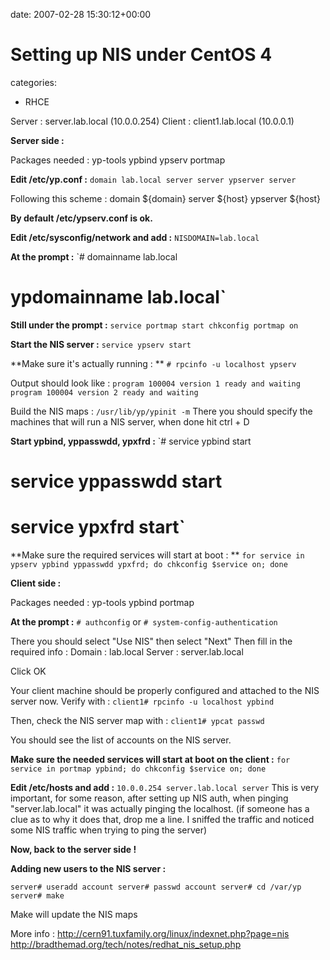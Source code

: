 


date: 2007-02-28 15:30:12+00:00


# Setting up NIS under CentOS 4

categories:
- RHCE


Server : server.lab.local (10.0.0.254)
Client : client1.lab.local (10.0.0.1)



**Server side :**

Packages needed : yp-tools ypbind ypserv portmap



**Edit /etc/yp.conf :**
`domain lab.local server server
ypserver server`

Following this scheme : 
domain ${domain} server ${host}
ypserver ${host}

**By default /etc/ypserv.conf is ok.**

**Edit /etc/sysconfig/network and add :**
`NISDOMAIN=lab.local`

**At the prompt :**
`# domainname lab.local
# ypdomainname lab.local`

**Still under the prompt :**
`service portmap start
chkconfig portmap on`

**Start the NIS server :**
`service ypserv start`

**Make sure it's actually running : **
`# rpcinfo -u localhost ypserv`

Output should look like :
`program 100004 version 1 ready and waiting
program 100004 version 2 ready and waiting`

Build the NIS maps :
`/usr/lib/yp/ypinit -m`
There you should specify the machines that will run a NIS server, when done hit ctrl + D

**Start ypbind, yppasswdd, ypxfrd :**
`# service ypbind start
# service yppasswdd start
# service ypxfrd start`

**Make sure the required services will start at boot : **
`for service in ypserv ypbind yppasswdd ypxfrd; do chkconfig $service on; done`



**Client side :**

Packages needed : yp-tools ypbind portmap

**At the prompt :**
`# authconfig`
or
`# system-config-authentication`

There you should select "Use NIS" then select "Next"
Then fill in the required info :
Domain : lab.local
Server : server.lab.local

Click OK

Your client machine should be properly configured and attached to the NIS server now.
Verify with :
`client1# rpcinfo -u localhost ypbind`

Then, check the NIS server map with :
`client1# ypcat passwd`

You should see the list of accounts on the NIS server.

**Make sure the needed services will start at boot on the client :**
`for service in portmap ypbind; do chkconfig $service on; done`

**Edit /etc/hosts and add :**
`10.0.0.254 server.lab.local server`
This is very important, for some reason, after setting up NIS auth, when pinging "server.lab.local" it was actually pinging the localhost. (if someone has a clue as to why it does that, drop me a line. I sniffed the traffic and noticed some NIS traffic when trying to ping the server)



**Now, back to the server side !**

**Adding new users to the NIS server :**

`server# useradd account
server# passwd account
server# cd /var/yp
server# make`

Make will update the NIS maps


More info :
http://cern91.tuxfamily.org/linux/indexnet.php?page=nis
http://bradthemad.org/tech/notes/redhat_nis_setup.php

